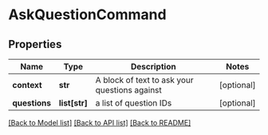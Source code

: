 # AskQuestionCommand

## Properties
Name | Type | Description | Notes
------------ | ------------- | ------------- | -------------
**context** | **str** | A block of text to ask your questions against | [optional] 
**questions** | **list[str]** | a list of question IDs | [optional] 

[[Back to Model list]](../README.md#documentation-for-models) [[Back to API list]](../README.md#documentation-for-api-endpoints) [[Back to README]](../README.md)

